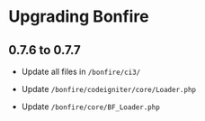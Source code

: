 # Upgrading Bonfire

## 0.7.6 to 0.7.7

* Update all files in `/bonfire/ci3/`

* Update `/bonfire/codeigniter/core/Loader.php`
* Update `/bonfire/core/BF_Loader.php`
